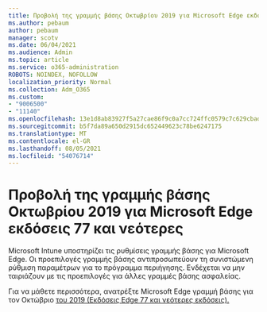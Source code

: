 ```yaml
---
title: Προβολή της γραμμής βάσης Οκτωβρίου 2019 για Microsoft Edge εκδόσεις 77 και νεότερες
ms.author: pebaum
author: pebaum
manager: scotv
ms.date: 06/04/2021
ms.audience: Admin
ms.topic: article
ms.service: o365-administration
ROBOTS: NOINDEX, NOFOLLOW
localization_priority: Normal
ms.collection: Adm_O365
ms.custom:
- "9006500"
- "11140"
ms.openlocfilehash: 13e1d8ab83927f5a27cae86f9c0a7cc724ffc0579c7c629cbad49f4464a38a2c
ms.sourcegitcommit: b5f7da89a650d2915dc652449623c78be6247175
ms.translationtype: MT
ms.contentlocale: el-GR
ms.lasthandoff: 08/05/2021
ms.locfileid: "54076714"
---
```

# <a name="view-the-october-2019-baseline-for-microsoft-edge-versions-77-and-later"></a>Προβολή της γραμμής βάσης Οκτωβρίου 2019 για Microsoft Edge εκδόσεις 77 και νεότερες

Microsoft Intune υποστηρίζει τις ρυθμίσεις γραμμής βάσης για Microsoft Edge. Οι προεπιλογές γραμμής βάσης αντιπροσωπεύουν τη συνιστώμενη ρύθμιση παραμέτρων για το πρόγραμμα περιήγησης. Ενδέχεται να μην ταιριάζουν με τις προεπιλογές για άλλες γραμμές βάσης ασφαλείας.

Για να μάθετε περισσότερα, ανατρέξτε Microsoft Edge γραμμή βάσης για τον Οκτώβριο [του 2019 (Εκδόσεις Edge 77 και νεότερες εκδόσεις).](/mem/intune/protect/security-baseline-settings-edge?pivots=edge-october-2019)